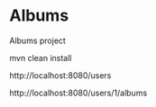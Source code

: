 # Albums
Albums project

mvn clean install

http://localhost:8080/users

http://localhost:8080/users/1/albums

